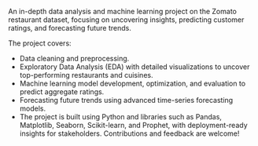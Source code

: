 An in-depth data analysis and machine learning project on the Zomato restaurant dataset, focusing on uncovering insights, predicting customer ratings, and forecasting future trends.

The project covers:
- Data cleaning and preprocessing.
- Exploratory Data Analysis (EDA) with detailed visualizations to uncover top-performing restaurants and cuisines.
- Machine learning model development, optimization, and evaluation to predict aggregate ratings.
- Forecasting future trends using advanced time-series forecasting models.
- The project is built using Python and libraries such as Pandas, Matplotlib, Seaborn, Scikit-learn, and Prophet, with deployment-ready insights for stakeholders.
Contributions and feedback are welcome!
